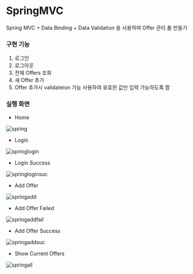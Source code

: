 # SpringMVC
Spring MVC + Data Binding + Data Validation 을 사용하여 Offer 관리 폼 만들기

### 구현 기능
1. 로그인
2. 로그아웃
3. 전체 Offers 조회
4. 새 Offer 추가
5. Offer 추가시 validateion 기능 사용하여 유효한 값만 입력 가능하도록 함

### 실행 화면

- Home

![spring](https://user-images.githubusercontent.com/38847724/103168428-7cad3900-4876-11eb-89e6-d1fbdc6dd5e7.PNG)

- Login

![springlogin](https://user-images.githubusercontent.com/38847724/103168430-846cdd80-4876-11eb-92ee-7145058000de.PNG)

- Login Success

![springloginsuc](https://user-images.githubusercontent.com/38847724/103168433-8b93eb80-4876-11eb-86ee-0120039ff191.PNG)

- Add Offer

![springadd](https://user-images.githubusercontent.com/38847724/103168437-9a7a9e00-4876-11eb-8463-4c35f9013cb9.PNG)

- Add Offer Failed

![springaddfail](https://user-images.githubusercontent.com/38847724/103168553-753a5f80-4877-11eb-82da-143023da04f0.PNG)

- Add Offer Success

![springaddsuc](https://user-images.githubusercontent.com/38847724/103168441-a0707f00-4876-11eb-8beb-6549008120ea.PNG)

- Show Current Offers

![springall](https://user-images.githubusercontent.com/38847724/103168435-93ec2680-4876-11eb-9d16-a8cc30d55f50.PNG)
